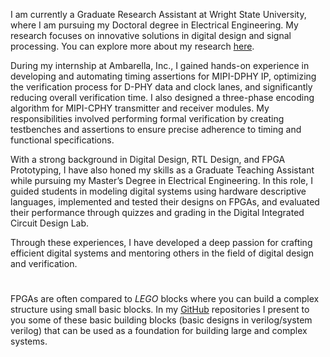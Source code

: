 <!-- I work as Graduate Research Assistant at Wright State University currently pursuing my Doctoral degree. You can find more about my research [here](research/2024_07_08_10_15_40_research).

During my internship at Ambarella, Inc., I acquired hands-on experience in developing and automating timing assertions for MIPI-DPHY IP, optimizing the verification of D-PHY data and clock lanes, and significantly reducing overall verification time. I also designed a three-phase encoding algorithm for MIPI-CPHY transmitter and receiver modules. My responsibilities included performing formal verification by creating testbenches and assertions to ensure precise adherence to timing and functional specifications.

My background includes Digital Design, RTL design, FPGA prototyping, Circuit design, and I have worked as a graduate teaching assistant while pursuing a Master’s Degree in Electrical Engineering.

As a teaching assistant I Instructed students in modeling digital systems using hardware descriptive language. Implemented and tested the designs on FPGAs. Evaluated the student's performance based on quizzes and graded them accordingly for Digital Integrated Circuit Design Lab.

My research focus is on wideband digital receivers for radar applications.

-   🌱 I’m currently learning new technology in the field of digital design.


-   🔭 I’m currently working on my Ph.D 😣😅😆.
-   👯 I’m looking to collaborate with other FPGA enthusiasts 🤝.
-   💬 Ask me about FPGAs.
-   ⚡ Fun fact: I love photography 📸. 


 `✨Share Knowledge, Spread Love.✨` -->


I am currently a Graduate Research Assistant at Wright State University, where I am pursuing my Doctoral degree in Electrical Engineering. My research focuses on innovative solutions in digital design and signal processing. You can explore more about my research [here](research/2024_07_08_10_15_40_research).

During my internship at Ambarella, Inc., I gained hands-on experience in developing and automating timing assertions for MIPI-DPHY IP, optimizing the verification process for D-PHY data and clock lanes, and significantly reducing overall verification time. I also designed a three-phase encoding algorithm for MIPI-CPHY transmitter and receiver modules. My responsibilities involved performing formal verification by creating testbenches and assertions to ensure precise adherence to timing and functional specifications.

With a strong background in Digital Design, RTL Design, and FPGA Prototyping, I have also honed my skills as a Graduate Teaching Assistant while pursuing my Master’s Degree in Electrical Engineering. In this role, I guided students in modeling digital systems using hardware descriptive languages, implemented and tested their designs on FPGAs, and evaluated their performance through quizzes and grading in the Digital Integrated Circuit Design Lab.

Through these experiences, I have developed a deep passion for crafting efficient digital systems and mentoring others in the field of digital design and verification.

#
FPGAs are often compared to _LEGO_ blocks where you can build a complex structure using small basic blocks. In my [GitHub](https://github.com/24x7fpga) repositories I present to you some of these basic building blocks (basic designs in verilog/system verilog) that can be used as a foundation for building large and complex systems.